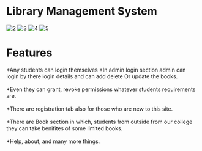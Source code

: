 # Library Management System

![2](https://user-images.githubusercontent.com/106417521/180913109-c03131c2-a91c-4cbd-85f2-ea092e0d4948.png)
![3](https://user-images.githubusercontent.com/106417521/180913129-13f2d6b3-27ce-43d2-9ac1-5ccc9cd91341.png)
![4](https://user-images.githubusercontent.com/106417521/180913140-b411fb62-03a5-4061-a8d9-bfd8c99c5272.png)
![5](https://user-images.githubusercontent.com/106417521/180913161-c8f497a5-5748-48f3-bfac-4d3f4018f601.png)

# Features 

*Any students can login themselves
*In admin login section admin can login by there login details and can add delete Or update the books. <br/><br/>
*Even they can grant, revoke permissions whatever students requirements are. <br/><br/>
*There are registration tab also for those who are new to this site. <br/><br/>
*There are Book section in which, students from outside from our college they can take benifites of some limited books. <br/><br/>
*Help, about, and many more things. <br/>
